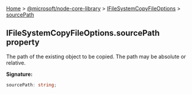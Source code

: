[Home](./index) &gt; [@microsoft/node-core-library](./node-core-library.md) &gt; [IFileSystemCopyFileOptions](./node-core-library.ifilesystemcopyfileoptions.md) &gt; [sourcePath](./node-core-library.ifilesystemcopyfileoptions.sourcepath.md)

## IFileSystemCopyFileOptions.sourcePath property

The path of the existing object to be copied. The path may be absolute or relative.

<b>Signature:</b>

```typescript
sourcePath: string;
```
